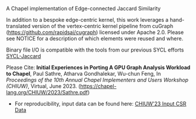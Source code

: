 A Chapel implementation of Edge-connected Jaccard Similarity

In addition to a bespoke edge-centric kernel, this work leverages a hand-translated version of the vertex-centric kernel pipeline from cuGraph (https://github.com/rapidsai/cugraph) licensed under Apache 2.0. Please see NOTICE for a description of which elements were reused and where.

Binary file I/O is compatible with the tools from our previous SYCL efforts [SYCL-Jaccard](https://github.com/vtsynergy/SYCL-Jaccard)

Please Cite:
 **Initial Experiences in Porting A GPU Graph Analysis Workload to Chapel**, Paul Sathre, Atharva Gondhalekar, Wu-chun Feng, In *Proceedings of the 10th Annual Chapel Implementers and Users Workshop (CHIUW)*, Virtual, June 2023. (https://chapel-lang.org/CHIUW/2023/Sathre.pdf)
* For reproducibility, input data can be found here: [CHIUW'23 Input CSR Data](https://chrec.cs.vt.edu/SYCL-Jaccard/HPEC22-Data/index.html)
